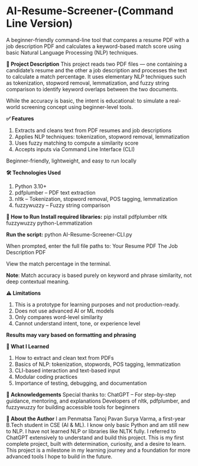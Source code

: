 # AI-Resume-Screener-(Command Line Version)
A beginner-friendly command-line tool that compares a resume PDF with a job description PDF and calculates a keyword-based match score using basic Natural Language Processing (NLP) techniques.

**📌 Project Description**
This project reads two PDF files — one containing a candidate’s resume and the other a job description and processes the text to calculate a match percentage. It uses elementary NLP techniques such as tokenization, stopword removal, lemmatization, and fuzzy string comparison to identify keyword overlaps between the two documents.

While the accuracy is basic, the intent is educational: to simulate a real-world screening concept using beginner-level tools.

**✅ Features**
1) Extracts and cleans text from PDF resumes and job descriptions
2) Applies NLP techniques: tokenization, stopword removal, lemmatization
3) Uses fuzzy matching to compute a similarity score
4) Accepts inputs via Command Line Interface (CLI)

Beginner-friendly, lightweight, and easy to run locally

**🛠️ Technologies Used**
1) Python 3.10+
2) pdfplumber – PDF text extraction
3) nltk – Tokenization, stopword removal, POS tagging, lemmatization
4) fuzzywuzzy – Fuzzy string comparison

**🚀 How to Run**
**Install required libraries:**
pip install pdfplumber nltk fuzzywuzzy python-Lemmatization

**Run the script:**
python AI-Resume-Screener-CLI.py

When prompted, enter the full file paths to:
Your Resume PDF
The Job Description PDF

View the match percentage in the terminal.

**Note**: Match accuracy is based purely on keyword and phrase similarity, not deep contextual meaning.

**⚠️ Limitations**
1) This is a prototype for learning purposes and not production-ready.
2) Does not use advanced AI or ML models
3) Only compares word-level similarity
4) Cannot understand intent, tone, or experience level

**Results may vary based on formatting and phrasing**

**🌱 What I Learned**
1) How to extract and clean text from PDFs
2) Basics of NLP: tokenization, stopwords, POS tagging, lemmatization
3) CLI-based interaction and text-based input
4) Modular coding practices
5) Importance of testing, debugging, and documentation

**🙏 Acknowledgements**
Special thanks to:
ChatGPT – For step-by-step guidance, mentoring, and explanations
Developers of nltk, pdfplumber, and fuzzywuzzy for building accessible tools for beginners

**👤 About the Author**
I am Penmatsa Tanoj Pavan Surya Varma, a first-year B.Tech student in CSE (AI & ML). I know only basic Python and am still new to NLP. I have not learned NLP or libraries like NLTK fully. I referred to ChatGPT extensively to understand and build this project. This is my first complete project, built with determination, curiosity, and a desire to learn. This project is a milestone in my learning journey and a foundation for more advanced tools I hope to build in the future.
